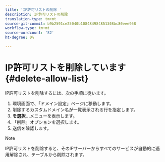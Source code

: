 ```yaml
---
title: 'IP許可リストの削除 '
description: IP許可リストの削除
translation-type: tm+mt
source-git-commit: b9b2591ce25040b108484984851308bc80eee958
workflow-type: tm+mt
source-wordcount: '82'
ht-degree: 0%

---
```



# IP許可リストを削除しています{#delete-allow-list}

IP許可リストを削除するには、次の手順に従います。

1. 環境画面で、「ドメイン設定」ページに移動します。
1. 削除するカスタムドメイン名が一覧表示される行を指定します。
1. **を選択…**&#x200B;メニューを表示します。
1. 「削除」オプションを選択します。
1. 送信を確認します。

>[!NOTE]
>IP許可リストを削除すると、そのIPサーバーからすべてのサービスが自動的に適用解除され、テーブルから削除されます。


